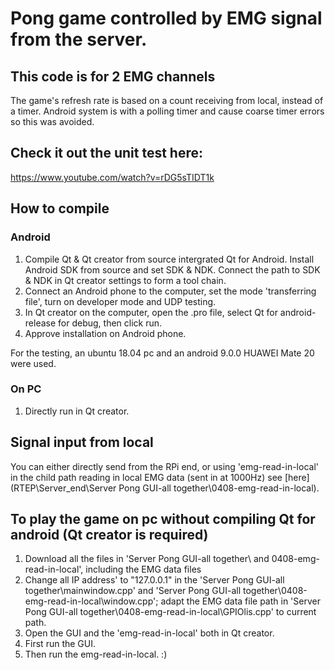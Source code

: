 
# Pong game controlled by EMG signal from the server.

## This code is for 2 EMG channels
The game's refresh rate is based on a count receiving from local, instead of a timer. Android system is with a polling timer and cause coarse timer errors so this was avoided.

## Check it out the unit test here:
https://www.youtube.com/watch?v=rDG5sTIDT1k

## How to compile
### Android
1. Compile Qt & Qt creator from source intergrated Qt for Android. Install Android SDK from source and set SDK & NDK. Connect the path to SDK & NDK in Qt creator settings to form a tool chain.
2. Connect an Android phone to the computer, set the mode 'transferring file', turn on developer mode and UDP testing.
3. In Qt creator on the computer, open the .pro file, select Qt for android-release for debug, then click run.
4. Approve installation on Android phone. 

For the testing, an ubuntu 18.04 pc and an android 9.0.0 HUAWEI Mate 20 were used.

### On PC
1. Directly run in Qt creator.

## Signal input from local
 You can either directly send from the  RPi end, or using 'emg-read-in-local' in the child path reading in local EMG data (sent in at 1000Hz) see [here](RTEP\Server_end\Server Pong GUI-all together\0408-emg-read-in-local).
 
## To play the game on pc without compiling Qt for android (Qt creator is required)
1. Download all the files in 'Server Pong GUI-all together\ and 0408-emg-read-in-local\', including the EMG data files
2. Change all IP address' to "127.0.0.1" in the 'Server Pong GUI-all together\mainwindow.cpp' and 'Server Pong GUI-all together\0408-emg-read-in-local\window.cpp'; adapt the EMG data file path in 'Server Pong GUI-all together\0408-emg-read-in-local\GPIOlis.cpp' to current path.
3. Open the GUI and the 'emg-read-in-local' both in Qt creator.
4. First run the GUI.
5. Then run the emg-read-in-local. :)
